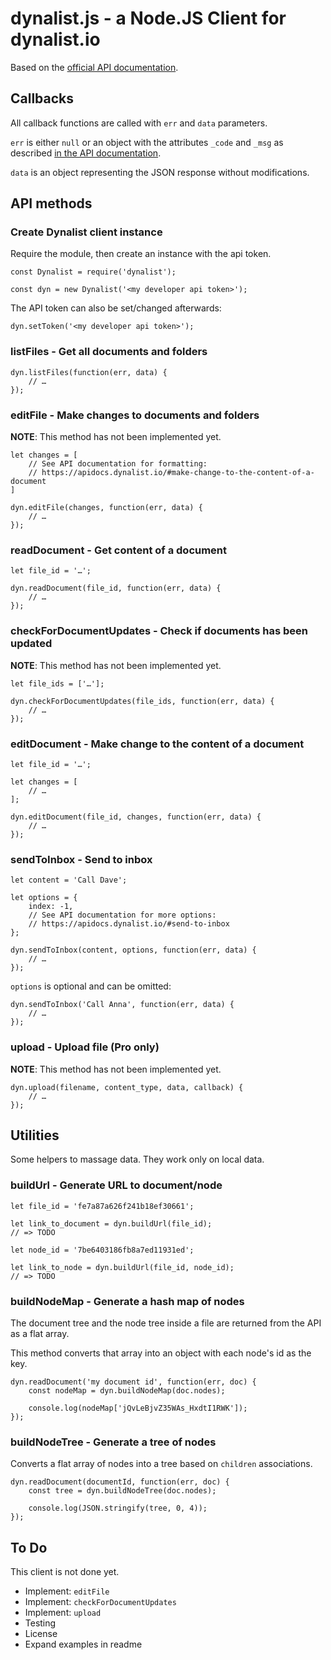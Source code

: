 # dynalist.js - a Node.JS Client for dynalist.io

Based on the [official API documentation](https://apidocs.dynalist.io/).

## Callbacks

All callback functions are called with `err` and `data` parameters.

`err` is either `null` or an object with the attributes `_code` and `_msg` as described [in the API documentation](https://apidocs.dynalist.io/#common-error-reference).

`data` is an object representing the JSON response without modifications.

## API methods

### Create Dynalist client instance

Require the module, then create an instance with the api token.

    const Dynalist = require('dynalist');

    const dyn = new Dynalist('<my developer api token>');

The API token can also be set/changed afterwards:

    dyn.setToken('<my developer api token>');

### listFiles - Get all documents and folders

    dyn.listFiles(function(err, data) {
        // …
    });

### editFile - Make changes to documents and folders

**NOTE**: This method has not been implemented yet.

    let changes = [
        // See API documentation for formatting:
        // https://apidocs.dynalist.io/#make-change-to-the-content-of-a-document
    ]

    dyn.editFile(changes, function(err, data) {
        // …
    });

### readDocument - Get content of a document

    let file_id = '…';

    dyn.readDocument(file_id, function(err, data) {
        // …
    });

### checkForDocumentUpdates - Check if documents has been updated

**NOTE**: This method has not been implemented yet.

    let file_ids = ['…'];

    dyn.checkForDocumentUpdates(file_ids, function(err, data) {
        // …
    });

### editDocument - Make change to the content of a document

    let file_id = '…';
    
    let changes = [
        // …
    ];

    dyn.editDocument(file_id, changes, function(err, data) {
        // …
    });

### sendToInbox - Send to inbox

    let content = 'Call Dave';
    
    let options = {
        index: -1,
        // See API documentation for more options:
        // https://apidocs.dynalist.io/#send-to-inbox
    };

    dyn.sendToInbox(content, options, function(err, data) {
        // …
    });

`options` is optional and can be omitted:

    dyn.sendToInbox('Call Anna', function(err, data) {
        // …
    });
    
### upload - Upload file (Pro only)

**NOTE**: This method has not been implemented yet.

    dyn.upload(filename, content_type, data, callback) {
        // …
    });

## Utilities

Some helpers to massage data. They work only on local data.

### buildUrl - Generate URL to document/node

    let file_id = 'fe7a87a626f241b18ef30661';

    let link_to_document = dyn.buildUrl(file_id);
    // => TODO
    
    let node_id = '7be6403186fb8a7ed11931ed';
    
    let link_to_node = dyn.buildUrl(file_id, node_id);
    // => TODO

### buildNodeMap - Generate a hash map of nodes

The document tree and the node tree inside a file are returned from the API as a flat array.

This method converts that array into an object with each node's id as the key. 

    dyn.readDocument('my document id', function(err, doc) {
        const nodeMap = dyn.buildNodeMap(doc.nodes);
        
        console.log(nodeMap['jQvLeBjvZ35WAs_HxdtI1RWK']);
    });

### buildNodeTree - Generate a tree of nodes

Converts a flat array of nodes into a tree based on `children` associations. 

    dyn.readDocument(documentId, function(err, doc) {
        const tree = dyn.buildNodeTree(doc.nodes);

        console.log(JSON.stringify(tree, 0, 4));
    });

## To Do

This client is not done yet.

- Implement: `editFile` 
- Implement: `checkForDocumentUpdates` 
- Implement: `upload` 
- Testing
- License
- Expand examples in readme
